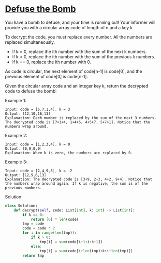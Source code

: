 # [Defuse the Bomb](https://leetcode.com/problems/defuse-the-bomb/description/)

You have a bomb to defuse, and your time is running out! Your informer will provide you with a circular array code of 
length of n and a key k.

To decrypt the code, you must replace every number. All the numbers are replaced simultaneously.

- If k > 0, replace the ith number with the sum of the next k numbers.
- If k < 0, replace the ith number with the sum of the previous k numbers.
- If k == 0, replace the ith number with 0.

As code is circular, the next element of code[n-1] is code[0], and the previous element of code[0] is code[n-1].

Given the circular array code and an integer key k, return the decrypted code to defuse the bomb!

Example 1:
```
Input: code = [5,7,1,4], k = 3
Output: [12,10,16,13]
Explanation: Each number is replaced by the sum of the next 3 numbers. The decrypted code is [7+1+4, 1+4+5, 4+5+7, 5+7+1]. Notice that the numbers wrap around.
```
Example 2:
```
Input: code = [1,2,3,4], k = 0
Output: [0,0,0,0]
Explanation: When k is zero, the numbers are replaced by 0. 
```
Example 3:
```
Input: code = [2,4,9,3], k = -2
Output: [12,5,6,13]
Explanation: The decrypted code is [3+9, 2+3, 4+2, 9+4]. Notice that the numbers wrap around again. If k is negative, the sum is of the previous numbers.
```
Solution
```python
class Solution:
    def decrypt(self, code: List[int], k: int) -> List[int]:
        if k == 0:
            return [0] * len(code)
        tmp = code
        code = code * 2
        for i in range(len(tmp)):
            if k > 0:
                tmp[i] = sum(code[i+1:i+k+1])
            else:
                tmp[i] = sum(code[i+len(tmp)+k:i+len(tmp)])
        return tmp
```